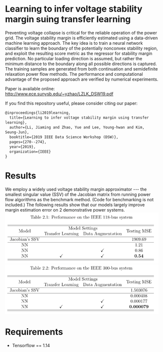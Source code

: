 
# Learning to infer voltage stability margin suing transfer learning
Preventing voltage collapse is critical for the reliable operation of the power grid. The voltage stability margin is efficiently estimated using a data-driven machine learning approach. The key idea is to train a neural network classifier to learn the boundary of the potentially nonconvex stability region, and exploit the resulting score metric as the regressor for stability margin prediction. No particular loading direction is assumed, but rather the minimum distance to the boundary along all possible directions is captured. The training samples are generated from both continuation and semidefinite relaxation power flow methods. The performance and computational advantage of the proposed approach are verified by numerical experiments.

Paper is available online: http://www.ece.sunysb.edu/~yzhao/LZLK_DSW19.pdf

If you find this repository useful, please consider citing our paper:
```
@inproceedings{li2019learning,
  title={Learning to infer voltage stability margin using transfer learning},
  author={Li, Jiaming and Zhao, Yue and Lee, Young-hwan and Kim, Seung-Jun},
  booktitle={2019 IEEE Data Science Workshop (DSW)},
  pages={270--274},
  year={2019},
  organization={IEEE}
}
```

# Results
We employ a widely used voltage stability margin approximator --- the smallest singular value (SSV) of the Jacobian matrix from running power flow algorithms as the benchmark method. (Code for benchmarking is not included.) The following results show that our models largely improve margin estimation error on 2 demonstrative power systems.
![Table1](./fig/Result1.png)
![Table2](./fig/Result2.png)

# Requirements
- Tensorflow == 1.14